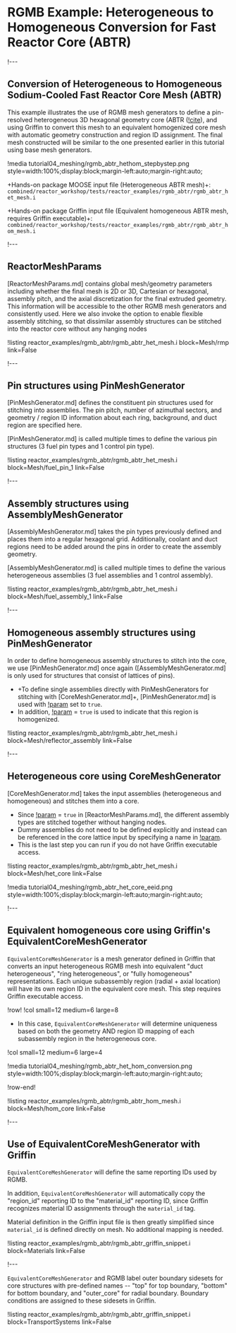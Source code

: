 # RGMB Example: Heterogeneous to Homogeneous Conversion for Fast Reactor Core (ABTR)

!---

## Conversion of Heterogeneous to Homogeneous Sodium-Cooled Fast Reactor Core Mesh (ABTR)

This example illustrates the use of RGMB mesh generators to define a pin-resolved heterogeneous 3D hexagonal geometry core (ABTR ([!cite](shemon2015abtr)), and using Griffin to convert this mesh to an equivalent homogenized core mesh with automatic geometry construction and region ID assignment. The final mesh constructed will be similar to the one presented earlier in this tutorial using base mesh generators.

!media tutorial04_meshing/rgmb_abtr_hethom_stepbystep.png
       style=width:100%;display:block;margin-left:auto;margin-right:auto;

+Hands-on package MOOSE input file (Heterogeneous ABTR mesh)+: `combined/reactor_workshop/tests/reactor_examples/rgmb_abtr/rgmb_abtr_het_mesh.i`

+Hands-on package Griffin input file (Equivalent homogeneous ABTR mesh, requires Griffin executable)+: `combined/reactor_workshop/tests/reactor_examples/rgmb_abtr/rgmb_abtr_hom_mesh.i`

!---

## ReactorMeshParams

[ReactorMeshParams.md] contains global mesh/geometry parameters including whether the final mesh is 2D or 3D, Cartesian or hexagonal, assembly pitch, and the axial discretization for the final extruded geometry. This information will be accessible to the other RGMB mesh generators and consistently used. Here we also invoke the option to enable flexible assembly stitching, so that dissimilar assembly structures can be stitched into the reactor core without any hanging nodes

!listing reactor_examples/rgmb_abtr/rgmb_abtr_het_mesh.i
         block=Mesh/rmp
         link=False

!---

## Pin structures using PinMeshGenerator

[PinMeshGenerator.md] defines the constituent pin structures used for stitching into assemblies. The pin pitch, number of azimuthal sectors, and geometry / region ID information about each ring, background, and duct region are specified here.

[PinMeshGenerator.md] is called multiple times to define the various pin structures (3 fuel pin types and 1 control pin type).

!listing reactor_examples/rgmb_abtr/rgmb_abtr_het_mesh.i
         block=Mesh/fuel_pin_1
         link=False

!---

## Assembly structures using AssemblyMeshGenerator

[AssemblyMeshGenerator.md] takes the pin types previously defined and places them into a regular hexagonal grid. Additionally, coolant and duct regions need to be added around the pins in order to create the assembly geometry.

[AssemblyMeshGenerator.md] is called multiple times to define the various heterogeneous assemblies (3 fuel assemblies and 1 control assembly).

!listing reactor_examples/rgmb_abtr/rgmb_abtr_het_mesh.i
         block=Mesh/fuel_assembly_1
         link=False

!---

## Homogeneous assembly structures using PinMeshGenerator

In order to define homogeneous assembly structures to stitch into the core, we use [PinMeshGenerator.md] once again ([AssemblyMeshGenerator.md] is only used for structures that consist of lattices of pins).

- +To define single assemblies directly with PinMeshGenerators for stitching with [CoreMeshGenerator.md]+, [PinMeshGenerator.md] is used with [!param](/Mesh/PinMeshGenerator/use_as_assembly) set to `true`.
- In addition, [!param](/Mesh/PinMeshGenerator/homogenized) = `true` is used to indicate that this region is homogenized.

!listing reactor_examples/rgmb_abtr/rgmb_abtr_het_mesh.i
         block=Mesh/reflector_assembly
         link=False

!---


## Heterogeneous core using CoreMeshGenerator

[CoreMeshGenerator.md] takes the input assemblies (heterogeneous and homogeneous) and stitches them into a core.

- Since [!param](/Mesh/ReactorMeshParams/flexible_assembly_stitching) = `true` in [ReactorMeshParams.md], the different assembly types are stitched together without hanging nodes.
- Dummy assemblies do not need to be defined explicitly and instead can be referenced in the core lattice input by specifying a name in [!param](/Mesh/CoreMeshGenerator/dummy_assembly_name).
- This is the last step you can run if you do not have Griffin executable access.

!listing reactor_examples/rgmb_abtr/rgmb_abtr_het_mesh.i
         block=Mesh/het_core
         link=False

!media tutorial04_meshing/rgmb_abtr_het_core_eeid.png
       style=width:100%;display:block;margin-left:auto;margin-right:auto;

!---

## Equivalent homogeneous core using Griffin's EquivalentCoreMeshGenerator

`EquivalentCoreMeshGenerator` is a mesh generator defined in Griffin that converts an input heterogeneous RGMB mesh into equivalent "duct heterogeneous", "ring heterogeneous", or "fully homogeneous" representations. Each unique subassembly region (radial + axial location) will have its own region ID in the equivalent core mesh. This step requires Griffin executable access.

!row!
!col small=12 medium=6 large=8

- In this case, `EquivalentCoreMeshGenerator` will determine uniqueness based on both the geometry AND region ID mapping of each subassembly region in the heterogeneous core.

!col small=12 medium=6 large=4

!media tutorial04_meshing/rgmb_abtr_het_hom_conversion.png
       style=width:100%;display:block;margin-left:auto;margin-right:auto;

!row-end!

!listing reactor_examples/rgmb_abtr/rgmb_abtr_hom_mesh.i
         block=Mesh/hom_core
         link=False


!---

## Use of EquivalentCoreMeshGenerator with Griffin

`EquivalentCoreMeshGenerator` will define the same reporting IDs used by RGMB.

In addition, `EquivalentCoreMeshGenerator` will automatically copy the "region_id" reporting ID to the "material_id" reporting ID, since Griffin recognizes material ID assignments through the `material_id` tag.

Material definition in the Griffin input file is then greatly simplified since `material_id` is defined directly on mesh. No additional mapping is needed.

!listing reactor_examples/rgmb_abtr/rgmb_abtr_griffin_snippet.i
         block=Materials
         link=False

!---

`EquivalentCoreMeshGenerator` and RGMB label outer boundary sidesets for core structures with pre-defined names -- "top" for top boundary, "bottom" for bottom boundary, and "outer_core" for radial boundary. Boundary conditions are assigned to these sidesets in Griffin.

!listing reactor_examples/rgmb_abtr/rgmb_abtr_griffin_snippet.i
         block=TransportSystems
         link=False
